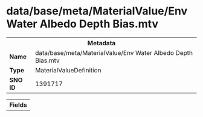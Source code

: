 <h1>data/base/meta/MaterialValue/Env Water Albedo Depth Bias.mtv</h1><table><tr><th colspan="100%">Metadata</th></tr><tr><td><b>Name</b></td><td>data/base/meta/MaterialValue/Env Water Albedo Depth Bias.mtv</td></tr><tr><td><b>Type</b></td><td>MaterialValueDefinition</td></tr><tr><td><b>SNO ID</b></td><td>1391717</td></tr></table>

<table><tr><th colspan="100%">Fields</th></tr></table>

